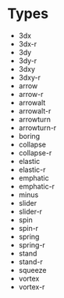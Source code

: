 # Types

-   3dx
-   3dx-r
-   3dy
-   3dy-r
-   3dxy
-   3dxy-r
-   arrow
-   arrow-r
-   arrowalt
-   arrowalt-r
-   arrowturn
-   arrowturn-r
-   boring
-   collapse
-   collapse-r
-   elastic
-   elastic-r
-   emphatic
-   emphatic-r
-   minus
-   slider
-   slider-r
-   spin
-   spin-r
-   spring
-   spring-r
-   stand
-   stand-r
-   squeeze
-   vortex
-   vortex-r
